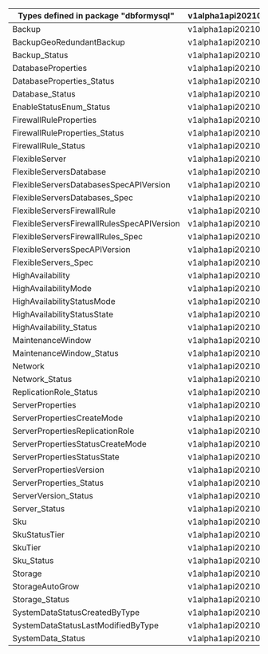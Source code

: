 | Types defined in package "dbformysql"      | v1alpha1api20210501 |
|--------------------------------------------|---------------------|
| Backup                                     | v1alpha1api20210501 |
| BackupGeoRedundantBackup                   | v1alpha1api20210501 |
| Backup_Status                              | v1alpha1api20210501 |
| DatabaseProperties                         | v1alpha1api20210501 |
| DatabaseProperties_Status                  | v1alpha1api20210501 |
| Database_Status                            | v1alpha1api20210501 |
| EnableStatusEnum_Status                    | v1alpha1api20210501 |
| FirewallRuleProperties                     | v1alpha1api20210501 |
| FirewallRuleProperties_Status              | v1alpha1api20210501 |
| FirewallRule_Status                        | v1alpha1api20210501 |
| FlexibleServer                             | v1alpha1api20210501 |
| FlexibleServersDatabase                    | v1alpha1api20210501 |
| FlexibleServersDatabasesSpecAPIVersion     | v1alpha1api20210501 |
| FlexibleServersDatabases_Spec              | v1alpha1api20210501 |
| FlexibleServersFirewallRule                | v1alpha1api20210501 |
| FlexibleServersFirewallRulesSpecAPIVersion | v1alpha1api20210501 |
| FlexibleServersFirewallRules_Spec          | v1alpha1api20210501 |
| FlexibleServersSpecAPIVersion              | v1alpha1api20210501 |
| FlexibleServers_Spec                       | v1alpha1api20210501 |
| HighAvailability                           | v1alpha1api20210501 |
| HighAvailabilityMode                       | v1alpha1api20210501 |
| HighAvailabilityStatusMode                 | v1alpha1api20210501 |
| HighAvailabilityStatusState                | v1alpha1api20210501 |
| HighAvailability_Status                    | v1alpha1api20210501 |
| MaintenanceWindow                          | v1alpha1api20210501 |
| MaintenanceWindow_Status                   | v1alpha1api20210501 |
| Network                                    | v1alpha1api20210501 |
| Network_Status                             | v1alpha1api20210501 |
| ReplicationRole_Status                     | v1alpha1api20210501 |
| ServerProperties                           | v1alpha1api20210501 |
| ServerPropertiesCreateMode                 | v1alpha1api20210501 |
| ServerPropertiesReplicationRole            | v1alpha1api20210501 |
| ServerPropertiesStatusCreateMode           | v1alpha1api20210501 |
| ServerPropertiesStatusState                | v1alpha1api20210501 |
| ServerPropertiesVersion                    | v1alpha1api20210501 |
| ServerProperties_Status                    | v1alpha1api20210501 |
| ServerVersion_Status                       | v1alpha1api20210501 |
| Server_Status                              | v1alpha1api20210501 |
| Sku                                        | v1alpha1api20210501 |
| SkuStatusTier                              | v1alpha1api20210501 |
| SkuTier                                    | v1alpha1api20210501 |
| Sku_Status                                 | v1alpha1api20210501 |
| Storage                                    | v1alpha1api20210501 |
| StorageAutoGrow                            | v1alpha1api20210501 |
| Storage_Status                             | v1alpha1api20210501 |
| SystemDataStatusCreatedByType              | v1alpha1api20210501 |
| SystemDataStatusLastModifiedByType         | v1alpha1api20210501 |
| SystemData_Status                          | v1alpha1api20210501 |
